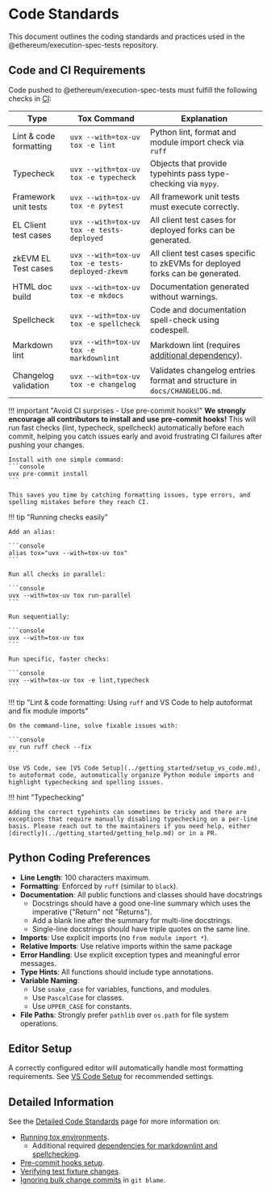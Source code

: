 # Code Standards

This document outlines the coding standards and practices used in the @ethereum/execution-spec-tests repository.

## Code and CI Requirements

Code pushed to @ethereum/execution-spec-tests must fulfill the following checks in [CI](https://github.com/ethereum/execution-spec-tests/actions/workflows/tox_verify.yaml):

| Type                   | Tox Command                                     | Explanation                                                                                                 |
| ---------------------- | ----------------------------------------------- | ----------------------------------------------------------------------------------------------------------- |
| Lint & code formatting | `uvx --with=tox-uv tox -e lint`                 | Python lint, format and module import check via `ruff`                                                      |
| Typecheck              | `uvx --with=tox-uv tox -e typecheck`            | Objects that provide typehints pass type-checking via `mypy`.                                               |
| Framework unit tests   | `uvx --with=tox-uv tox -e pytest`               | All framework unit tests must execute correctly.                                                            |
| EL Client test cases   | `uvx --with=tox-uv tox -e tests-deployed`       | All client test cases for deployed forks can be generated.                                                  |
| zkEVM EL Test cases    | `uvx --with=tox-uv tox -e tests-deployed-zkevm` | All client test cases specific to zkEVMs for deployed forks can be generated.                               |
| HTML doc build         | `uvx --with=tox-uv tox -e mkdocs`               | Documentation generated without warnings.                                                                   |
| Spellcheck             | `uvx --with=tox-uv tox -e spellcheck`           | Code and documentation spell-check using codespell. |
| Markdown lint          | `uvx --with=tox-uv tox -e markdownlint`         | Markdown lint (requires [additional dependency](code_standards_details.md#additional-dependencies)).        |
| Changelog validation   | `uvx --with=tox-uv tox -e changelog`            | Validates changelog entries format and structure in `docs/CHANGELOG.md`.                                    |

!!! important "Avoid CI surprises - Use pre-commit hooks!"
    **We strongly encourage all contributors to install and use pre-commit hooks!** This will run fast checks (lint, typecheck, spellcheck) automatically before each commit, helping you catch issues early and avoid frustrating CI failures after pushing your changes.

    Install with one simple command:
    ```console
    uvx pre-commit install
    ```
    
    This saves you time by catching formatting issues, type errors, and spelling mistakes before they reach CI.

!!! tip "Running checks easily"

    Add an alias:

    ```console
    alias tox="uvx --with=tox-uv tox"
    ```

    Run all checks in parallel:

    ```console
    uvx --with=tox-uv tox run-parallel
    ```

    Run sequentially:

    ```console
    uvx --with=tox-uv tox
    ```

    Run specific, faster checks:

    ```console
    uvx --with=tox-uv tox -e lint,typecheck
    ```

!!! tip "Lint & code formatting: Using `ruff` and VS Code to help autoformat and fix module imports"

    On the command-line, solve fixable issues with:

    ```console
    uv run ruff check --fix
    ```

    Use VS Code, see [VS Code Setup](../getting_started/setup_vs_code.md), to autoformat code, automatically organize Python module imports and highlight typechecking and spelling issues.

!!! hint "Typechecking"

    Adding the correct typehints can sometimes be tricky and there are exceptions that require manually disabling typechecking on a per-line basis. Please reach out to the maintainers if you need help, either [directly](../getting_started/getting_help.md) or in a PR.

## Python Coding Preferences

- **Line Length**: 100 characters maximum.
- **Formatting**: Enforced by `ruff` (similar to `black`).
- **Documentation**: All public functions and classes should have docstrings
    - Docstrings should have a good one-line summary which uses the imperative ("Return" not "Returns").
    - Add a blank line after the summary for multi-line docstrings.
    - Single-line docstrings should have triple quotes on the same line.
- **Imports**: Use explicit imports (no `from module import *`).
- **Relative Imports**: Use relative imports within the same package
- **Error Handling**: Use explicit exception types and meaningful error messages.
- **Type Hints**: All functions should include type annotations.
- **Variable Naming**:
    - Use `snake_case` for variables, functions, and modules.
    - Use `PascalCase` for classes.
    - Use `UPPER_CASE` for constants.
- **File Paths**: Strongly prefer `pathlib` over `os.path` for file system operations.

## Editor Setup

A correctly configured editor will automatically handle most formatting requirements. See [VS Code Setup](./setup_vs_code.md) for recommended settings.

## Detailed Information

See the [Detailed Code Standards](code_standards_details.md) page for more information on:

- [Running tox environments](code_standards_details.md#running-tox-environments).
    - Additional required [dependencies for markdownlint and spellchecking](code_standards_details.md#additional-dependencies).
- [Pre-commit hooks setup](code_standards_details.md#pre-commit-hooks).
- [Verifying test fixture changes](code_standards_details.md#verifying-fixture-changes).
- [Ignoring bulk change commits](code_standards_details.md#ignoring-bulk-change-commits) in `git blame`.
